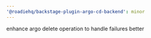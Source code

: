 ```yaml
---
'@roadiehq/backstage-plugin-argo-cd-backend': minor
---
```


enhance argo delete operation to handle failures better
